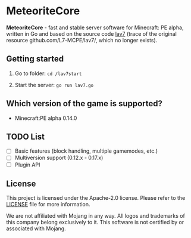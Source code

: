 # MeteoriteCore

**MeteoriteCore** - fast and stable server software for Minecraft: PE alpha, written in Go and based on the source code [lav7](https://github.com/romanalexander/lav7) (trace of the original resource github.com/L7-MCPE/lav7/, which no longer exists).

## Getting started

1. Go to folder: `cd /lav7start`

2. Start the server: `go run lav7.go`

## Which version of the game is supported?

* Minecraft:PE alpha 0.14.0

## TODO List

- [ ] Basic features (block handling, multiple gamemodes, etc.)
- [ ] Multiversion support (0.12.x - 0.17.x)
- [ ] Plugin API

## License

This project is licensed under the Apache-2.0 license. Please refer to the [LICENSE](/LICENSE) file for more information.

We are not affiliated with Mojang in any way. All logos and trademarks of this company belong exclusively to it. This software is not certified by or associated with Mojang.
